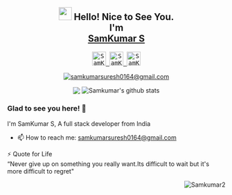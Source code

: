 <div align='center'>
<!--<img src="https://capsule-render.vercel.app/api?type=waving&height=200&text=MD%20Ohidur&fontAlign=75&fontAlignY=40&color=gradient" height="200"/>-->
<h2><img src="https://emojis.slackmojis.com/emojis/images/1531849430/4246/blob-sunglasses.gif?1531849430" width="30"/> Hello! Nice to See You.
<br>I'm <br> <a href="https://www.instagram.com/sam__kumar_s">SamKumar S</a></h2>
</div>
<p align="center">
<samp>
<a href="https://www.linkedin.com/in/samkumar-s-195078210/">
<img  alt="SamKumar S's Linkdein" width="32px" src="https://cdn.jsdelivr.net/npm/simple-icons@v6/icons/linkedin.svg" />
</a>
<a href="https://github.com/Samkumar2">
<img  alt="SamKumar S's Github" width="32px" src="https://cdn.jsdelivr.net/npm/simple-icons@v6/icons/github.svg" />
</a>
<a href="https://instagram.com/sam__kumar_s/">
<img  alt="SamKumar S's Instagram" width="32px" src="https://cdn.jsdelivr.net/npm/simple-icons@v6/icons/instagram.svg" />
</a>
</samp>
<br>
</p>

<p align="center">
<a href="mailto:samkumarsuresh0164@gmail.com?subject=Github%20Visitor&body=Hi%20Nevin,%0AI%20am%20"><img src="http://img.shields.io/badge/samkumarsuresh0164@gmail.com-_?label=Send%20Mail&style=social&logo=gmail" alt="samkumarsuresh0164@gmail.com">
</a>
</p>
 
 
<p align="center">
<img align="center" src="https://github-readme-stats.vercel.app/api/top-langs/?username=Samkumar2&theme=radical&hide_langs_below=1&layout=compact" />
<img align="center" src="https://github-readme-stats.vercel.app/api?username=Samkumar2&show_icons=true&theme=radical&line_height=21" alt="Samkumar's github stats"/>
</p>

### Glad to see you here! 🤩 &nbsp;
 
I'm SamKumar S, A full stack developer from India
 
- 📫 How to reach me: samkumarsuresh0164@gmail.com <br>
 
 
<!-- <h3>🐦 Github Statistics </h3>
<p align="center">
<img src="https://github-readme-stats.vercel.app/api?username=Samkumar2&show_icons=true&title_color=222222&icon_color=03A87C&text_color=333333&bg_color=ffffff">
</p>
<br/> -->
 
⚡ Quote for Life <br>
“Never give up on something you really want.Its difficult to wait but it's more difficult to regret"
 
 
<p align="right">
<img src="https://komarev.com/ghpvc/?username=Samkumar2" alt="Samkumar2" /> 
</p>

